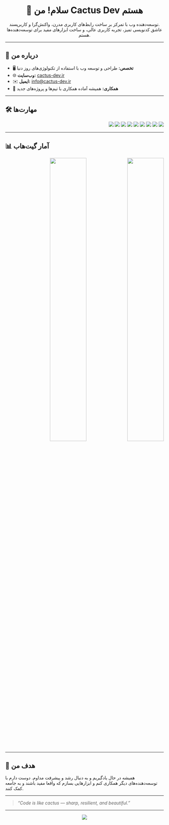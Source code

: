 <h1 align="center">👋 سلام! من Cactus Dev هستم</h1>
<p align="center">
  توسعه‌دهنده وب با تمرکز بر ساخت رابط‌های کاربری مدرن، واکنش‌گرا و کاربرپسند.<br>
  عاشق کدنویسی تمیز، تجربه کاربری عالی، و ساخت ابزارهای مفید برای توسعه‌دهنده‌ها هستم.
</p>

---

## 🚀 درباره من

- 🖥️ **تخصص:** طراحی و توسعه وب با استفاده از تکنولوژی‌های روز دنیا
- 🌐 **وب‌سایت:** [cactus-dev.ir](https://cactus-dev.ir)
- ✉️ **ایمیل:** [info@cactus-dev.ir](mailto:info@cactus-dev.ir)
- 🤝 **همکاری:** همیشه آماده همکاری با تیم‌ها و پروژه‌های جدید

---

## 🛠️ مهارت‌ها

<p align="right">
  <img src="https://img.shields.io/badge/-HTML5-E34F26?logo=html5&logoColor=white&style=flat" />
  <img src="https://img.shields.io/badge/-CSS3-1572B6?logo=css3&logoColor=white&style=flat" />
  <img src="https://img.shields.io/badge/-JavaScript-F7DF1E?logo=javascript&logoColor=black&style=flat" />
  <img src="https://img.shields.io/badge/-React-61DAFB?logo=react&logoColor=black&style=flat" />
  <img src="https://img.shields.io/badge/-TailwindCSS-38B2AC?logo=tailwindcss&logoColor=white&style=flat" />
  <img src="https://img.shields.io/badge/-Node.js-339933?logo=node.js&logoColor=white&style=flat" />
  <img src="https://img.shields.io/badge/-TypeScript-3178C6?logo=typescript&logoColor=white&style=flat" />
  <img src="https://img.shields.io/badge/-Next.js-000?logo=next.js&logoColor=white&style=flat" />
  <img src="https://img.shields.io/badge/-Git-F05032?logo=git&logoColor=white&style=flat" />
</p>

---

## 📊 آمار گیت‌هاب

<p align="right">
  <img src="https://github-readme-stats.vercel.app/api?username=cactusdev-ux&show_icons=true&theme=radical" width="48%" />
  <img src="https://github-readme-stats.vercel.app/api/top-langs/?username=cactusdev-ux&layout=compact&theme=radical" width="48%" />
</p>

---

## 🌱 هدف من

همیشه در حال یادگیریم و به دنبال رشد و پیشرفت مداوم. دوست دارم با توسعه‌دهنده‌های دیگر همکاری کنم و ابزارهایی بسازم که واقعا مفید باشند و به جامعه کمک کنند.

---

> _“Code is like cactus — sharp, resilient, and beautiful.”_

---

<p align="center">
  <img src="https://capsule-render.vercel.app/api?type=waving&color=0:08c2ff,100:ff68aa&height=120&section=footer"/>
</p>
